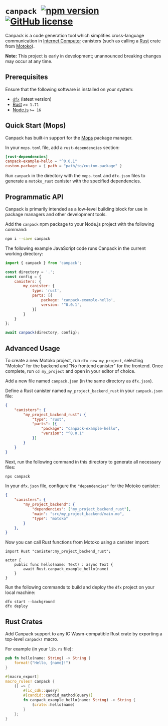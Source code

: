 # `canpack` &nbsp;[![npm version](https://img.shields.io/npm/v/canpack.svg?logo=npm)](https://www.npmjs.com/package/canpack) [![GitHub license](https://img.shields.io/badge/license-Apache%202.0-blue.svg)](https://opensource.org/licenses/Apache-2.0)

Canpack is a code generation tool which simplifies cross-language communication in [Internet Computer](https://internetcomputer.org/) canisters (such as calling a [Rust](https://www.rust-lang.org/) crate from [Motoko](https://github.com/dfinity/motoko)).

**Note:** This project is early in development; unannounced breaking changes may occur at any time.

## Prerequisites

Ensure that the following software is installed on your system:
* [`dfx`](https://support.dfinity.org/hc/en-us/articles/10552713577364-How-do-I-install-dfx) (latest version)
* [Rust](https://www.rust-lang.org/tools/install) `>= 1.71`
* [Node.js](https://nodejs.org/en) `>= 16`

## Quick Start (Mops)

Canpack has built-in support for the [Mops](https://mops.one/) package manager. 

In your `mops.toml` file, add a `rust-dependencies` section:

```toml
[rust-dependencies]
canpack-example-hello = "^0.0.1"
custom-package = { path = "path/to/custom-package" }
```

Run `canpack` in the directory with the `mops.toml` and `dfx.json` files to generate a `motoko_rust` canister with the specified dependencies.

## Programmatic API

Canpack is primarily intended as a low-level building block for use in package managers and other development tools. 

Add the `canpack` npm package to your Node.js project with the following command:

```bash
npm i --save canpack
```

The following example JavaScript code runs Canpack in the current working directory:

```js
import { canpack } from 'canpack';

const directory = '.';
const config = {
    canisters: {
        my_canister: {
            type: 'rust',
            parts: [{
                package: 'canpack-example-hello',
                version: '^0.0.1',
            }]
        }
    }
};

await canpack(directory, config);
```

## Advanced Usage

To create a new Motoko project, run `dfx new my_project`, selecting "Motoko" for the backend and "No frontend canister" for the frontend. Once complete, run `cd my_project` and open in your editor of choice. 

Add a new file named `canpack.json` (in the same directory as `dfx.json`). 

Define a Rust canister named `my_project_backend_rust` in your `canpack.json` file:

```json
{
    "canisters": {
        "my_project_backend_rust": {
            "type": "rust",
            "parts": [{
                "package": "canpack-example-hello",
                "version": "^0.0.1"
            }]
        }
    }
}
```

Next, run the following command in this directory to generate all necessary files: 

```bash
npx canpack
```

In your `dfx.json` file, configure the `"dependencies"` for the Motoko canister:

```json
{
    "canisters": {
        "my_project_backend": {
            "dependencies": ["my_project_backend_rust"],
            "main": "src/my_project_backend/main.mo",
            "type": "motoko"
        }
    },
}
```

Now you can call Rust functions from Motoko using a canister import:

```motoko
import Rust "canister:my_project_backend_rust";

actor {
    public func hello(name: Text) : async Text {
        await Rust.canpack_example_hello(name)
    } 
}
```

Run the following commands to build and deploy the `dfx` project on your local machine:

```
dfx start --background
dfx deploy
```

## Rust Crates

Add Canpack support to any IC Wasm-compatible Rust crate by exporting a top-level `canpack!` macro. 

For example (in your `lib.rs` file):

```rust
pub fn hello(name: String) -> String {
    format!("Hello, {name}!")
}

#[macro_export]
macro_rules! canpack {
    () => {
        #[ic_cdk::query]
        #[candid::candid_method(query)]
        fn canpack_example_hello(name: String) -> String {
            $crate::hello(name)
        }
    };
}
```
